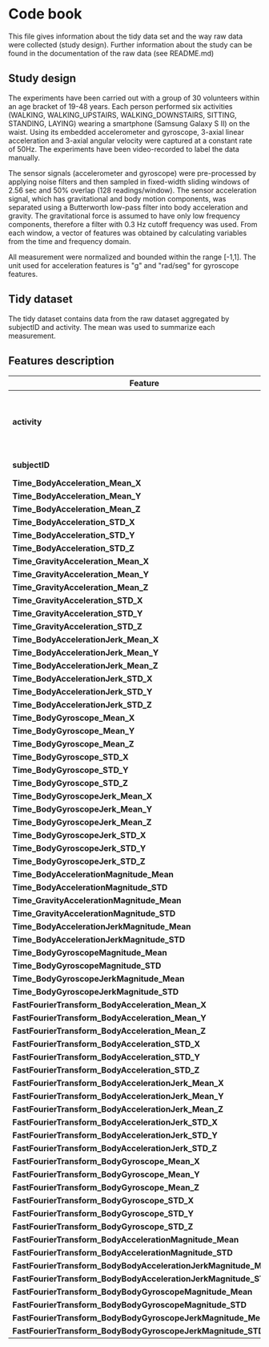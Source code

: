 # Code book
This file gives information about the tidy data set and the way raw data were collected (study design). Further information about the study can be found in the documentation of the raw data (see README.md)

## Study design
The experiments have been carried out with a group of 30 volunteers within an age bracket of 19-48 years. Each person performed six activities (WALKING, WALKING_UPSTAIRS, WALKING_DOWNSTAIRS, SITTING, STANDING, LAYING) wearing a smartphone (Samsung Galaxy S II) on the waist. Using its embedded accelerometer and gyroscope, 3-axial linear acceleration and 3-axial angular velocity were captured at a constant rate of 50Hz. The experiments have been video-recorded to label the data manually. 

The sensor signals (accelerometer and gyroscope) were pre-processed by applying noise filters and then sampled in fixed-width sliding windows of 2.56 sec and 50% overlap (128 readings/window). The sensor acceleration signal, which has gravitational and body motion components, was separated using a Butterworth low-pass filter into body acceleration and gravity. The gravitational force is assumed to have only low frequency components, therefore a filter with 0.3 Hz cutoff frequency was used. From each window, a vector of features was obtained by calculating variables from the time and frequency domain.

All measurement were normalized and bounded within the range [-1,1]. The unit used for acceleration features is "g" and "rad/seg" for gyroscope features.

## Tidy dataset
The tidy dataset contains data from the raw dataset aggregated by subjectID and activity. The mean was used to summarize each measurement.

## Features description
Feature | Description 
--- | ---
**activity** | Type of activiy. Nominal. Values: WALKING; WALKING_UPSTAIRS; WALKING_DOWNSTAIRS; SITTING; STANDING; LAYING
**subjectID** | Subject identifier. Nominal. Values: [1-30]
**Time_BodyAcceleration_Mean_X** | Measurement
**Time_BodyAcceleration_Mean_Y** | Measurement
**Time_BodyAcceleration_Mean_Z** | Measurement
**Time_BodyAcceleration_STD_X** | Measurement
**Time_BodyAcceleration_STD_Y** | Measurement
**Time_BodyAcceleration_STD_Z** | Measurement
**Time_GravityAcceleration_Mean_X** | Measurement
**Time_GravityAcceleration_Mean_Y** | Measurement
**Time_GravityAcceleration_Mean_Z** | Measurement
**Time_GravityAcceleration_STD_X** | Measurement
**Time_GravityAcceleration_STD_Y** | Measurement
**Time_GravityAcceleration_STD_Z** | Measurement
**Time_BodyAccelerationJerk_Mean_X** | Measurement
**Time_BodyAccelerationJerk_Mean_Y** | Measurement
**Time_BodyAccelerationJerk_Mean_Z** | Measurement
**Time_BodyAccelerationJerk_STD_X** | Measurement
**Time_BodyAccelerationJerk_STD_Y** | Measurement
**Time_BodyAccelerationJerk_STD_Z** | Measurement
**Time_BodyGyroscope_Mean_X** | Measurement
**Time_BodyGyroscope_Mean_Y** | Measurement
**Time_BodyGyroscope_Mean_Z** | Measurement
**Time_BodyGyroscope_STD_X** | Measurement
**Time_BodyGyroscope_STD_Y** | Measurement
**Time_BodyGyroscope_STD_Z** | Measurement
**Time_BodyGyroscopeJerk_Mean_X** | Measurement
**Time_BodyGyroscopeJerk_Mean_Y** | Measurement
**Time_BodyGyroscopeJerk_Mean_Z** | Measurement
**Time_BodyGyroscopeJerk_STD_X** | Measurement
**Time_BodyGyroscopeJerk_STD_Y** | Measurement
**Time_BodyGyroscopeJerk_STD_Z** | Measurement
**Time_BodyAccelerationMagnitude_Mean** | Measurement
**Time_BodyAccelerationMagnitude_STD** | Measurement
**Time_GravityAccelerationMagnitude_Mean** | Measurement
**Time_GravityAccelerationMagnitude_STD** | Measurement
**Time_BodyAccelerationJerkMagnitude_Mean** | Measurement
**Time_BodyAccelerationJerkMagnitude_STD** | Measurement
**Time_BodyGyroscopeMagnitude_Mean** | Measurement
**Time_BodyGyroscopeMagnitude_STD** | Measurement
**Time_BodyGyroscopeJerkMagnitude_Mean** | Measurement
**Time_BodyGyroscopeJerkMagnitude_STD** | Measurement
**FastFourierTransform_BodyAcceleration_Mean_X** | Measurement
**FastFourierTransform_BodyAcceleration_Mean_Y** | Measurement
**FastFourierTransform_BodyAcceleration_Mean_Z** | Measurement
**FastFourierTransform_BodyAcceleration_STD_X** | Measurement
**FastFourierTransform_BodyAcceleration_STD_Y** | Measurement
**FastFourierTransform_BodyAcceleration_STD_Z** | Measurement
**FastFourierTransform_BodyAccelerationJerk_Mean_X** | Measurement
**FastFourierTransform_BodyAccelerationJerk_Mean_Y** | Measurement
**FastFourierTransform_BodyAccelerationJerk_Mean_Z** | Measurement
**FastFourierTransform_BodyAccelerationJerk_STD_X** | Measurement
**FastFourierTransform_BodyAccelerationJerk_STD_Y** | Measurement
**FastFourierTransform_BodyAccelerationJerk_STD_Z** | Measurement
**FastFourierTransform_BodyGyroscope_Mean_X** | Measurement
**FastFourierTransform_BodyGyroscope_Mean_Y** | Measurement
**FastFourierTransform_BodyGyroscope_Mean_Z** | Measurement
**FastFourierTransform_BodyGyroscope_STD_X** | Measurement
**FastFourierTransform_BodyGyroscope_STD_Y** | Measurement
**FastFourierTransform_BodyGyroscope_STD_Z** | Measurement
**FastFourierTransform_BodyAccelerationMagnitude_Mean** | Measurement
**FastFourierTransform_BodyAccelerationMagnitude_STD** | Measurement
**FastFourierTransform_BodyBodyAccelerationJerkMagnitude_Mean** | Measurement
**FastFourierTransform_BodyBodyAccelerationJerkMagnitude_STD** | Measurement
**FastFourierTransform_BodyBodyGyroscopeMagnitude_Mean** | Measurement
**FastFourierTransform_BodyBodyGyroscopeMagnitude_STD** | Measurement
**FastFourierTransform_BodyBodyGyroscopeJerkMagnitude_Mean** | Measurement
**FastFourierTransform_BodyBodyGyroscopeJerkMagnitude_STD** | Measurement
